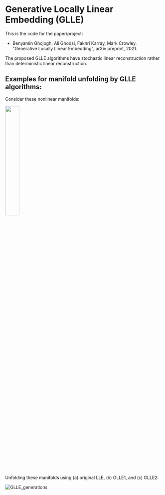 # Generative Locally Linear Embedding (GLLE)

This is the code for the paper/project:

- Benyamin Ghojogh, Ali Ghodsi, Fakhri Karray, Mark Crowley. "Generative Locally Linear Embedding", arXiv preprint, 2021.

The proposed GLLE algorithms have stochastic linear reconstruction rather than deterministic linear reconstruction. 

## Examples for manifold unfolding by GLLE algorithms:

Consider these nonlinear manifolds:

<img src="https://user-images.githubusercontent.com/66282117/113497353-5203f980-94d1-11eb-86f8-1f1b4d86f173.png" width="30%">

Unfolding these manifolds using (a) original LLE, (b) GLLE1, and (c) GLLE2:

![GLLE_generations](https://user-images.githubusercontent.com/66282117/113497394-a7400b00-94d1-11eb-9101-6d67b6bfefc4.png)

